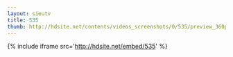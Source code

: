 ```yaml
---
layout: sieutv
title: 535
thumb: http://hdsite.net/contents/videos_screenshots/0/535/preview_360p.mp4.jpg
---
```

{% include iframe src='http://hdsite.net/embed/535' %}
 
